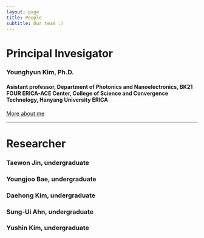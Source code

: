 ```yaml
---
layout: page
title: People
subtitle: Our team :)
---
```


# Principal Invesigator
### Younghyun Kim, Ph.D.
#### Asistant professor, Department of Photonics and Nanoelectronics, BK21 FOUR ERICA-ACE Center, College of Science and Convergence Technology, Hanyang University ERICA
[More about me](https://yh2424.github.io/people/younghyunkim)  

---
# Researcher
### Taewon Jin, undergraduate

### Youngjoo Bae, undergraduate

### Daehong Kim, undergraduate

### Sung-Ui Ahn, undergraduate

### Yushin Kim, undergraduate
